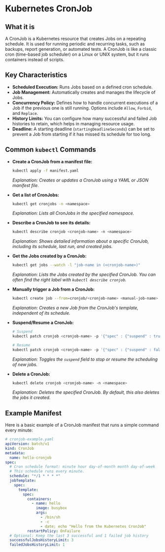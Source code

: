 # Kubernetes CronJob

## What it is

A CronJob is a Kubernetes resource that creates Jobs on a repeating schedule. It is used for running periodic and recurring tasks, such as backups, report generation, or automated tests. A CronJob is like a classic cron (time-based job scheduler) on a Linux or UNIX system, but it runs containers instead of scripts.

## Key Characteristics

- **Scheduled Execution:** Runs Jobs based on a defined cron schedule.
- **Job Management:** Automatically creates and manages the lifecycle of Jobs.
- **Concurrency Policy:** Defines how to handle concurrent executions of a Job if the previous one is still running. Options include `Allow`, `Forbid`, and `Replace`.
- **History Limits:** You can configure how many successful and failed Job histories to retain, which helps in managing resource usage.
- **Deadline:** A starting deadline (`startingDeadlineSeconds`) can be set to prevent a Job from starting if it has missed its schedule for too long.

## Common `kubectl` Commands

- **Create a CronJob from a manifest file:**

  ```bash
  kubectl apply -f manifest.yaml
  ```

  _Explanation: Creates or updates a CronJob using a YAML or JSON manifest file._

- **Get a list of CronJobs:**

  ```bash
  kubectl get cronjobs -n <namespace>
  ```

  _Explanation: Lists all CronJobs in the specified namespace._

- **Describe a CronJob to see its details:**

  ```bash
  kubectl describe cronjob <cronjob-name> -n <namespace>
  ```

  _Explanation: Shows detailed information about a specific CronJob, including its schedule, last run, and created jobs._

- **Get the Jobs created by a CronJob:**

  ```bash
  kubectl get jobs --watch -l "job-name in (<cronjob-name>)"
  ```

  _Explanation: Lists the Jobs created by the specified CronJob. You can often find the right label with `kubectl describe cronjob`._

- **Manually trigger a Job from a CronJob:**

  ```bash
  kubectl create job --from=cronjob/<cronjob-name> <manual-job-name>
  ```

  _Explanation: Creates a new Job from the CronJob's template, independent of its schedule._

- **Suspend/Resume a CronJob:**

  ```bash
  # Suspend
  kubectl patch cronjob <cronjob-name> -p '{"spec" : {"suspend" : true}}'

  # Resume
  kubectl patch cronjob <cronjob-name> -p '{"spec" : {"suspend" : false}}'
  ```

  _Explanation: Toggles the `suspend` field to stop or resume the scheduling of new jobs._

- **Delete a CronJob:**
  ```bash
  kubectl delete cronjob <cronjob-name> -n <namespace>
  ```
  _Explanation: Deletes the specified CronJob. By default, this also deletes the jobs it created._

## Example Manifest

Here is a basic example of a CronJob manifest that runs a simple command every minute:

```yaml
# cronjob-example.yaml
apiVersion: batch/v1
kind: CronJob
metadata:
  name: hello-cronjob
spec:
  # Cron schedule format: minute hour day-of-month month day-of-week
  # This schedule runs every minute.
  schedule: "*/1 * * * *"
  jobTemplate:
    spec:
      template:
        spec:
          containers:
            - name: hello
              image: busybox
              args:
                - /bin/sh
                - -c
                - date; echo "Hello from the Kubernetes CronJob"
          restartPolicy: OnFailure
  # Optional: Keep the last 3 successful and 1 failed job history
  successfulJobsHistoryLimit: 3
  failedJobsHistoryLimit: 1
```
